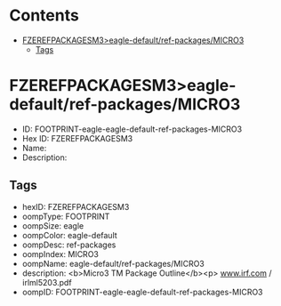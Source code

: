 



Contents
========

* [FZEREFPACKAGESM3>eagle-default/ref-packages/MICRO3](#fzerefpackagesm3eagle-defaultref-packagesmicro3)
	* [Tags](#tags)

# FZEREFPACKAGESM3>eagle-default/ref-packages/MICRO3

- ID: FOOTPRINT-eagle-eagle-default-ref-packages-MICRO3
- Hex ID: FZEREFPACKAGESM3
- Name: 
- Description: 

## Tags

- hexID: FZEREFPACKAGESM3
- oompType: FOOTPRINT
- oompSize: eagle
- oompColor: eagle-default
- oompDesc: ref-packages
- oompIndex: MICRO3
- oompName: eagle-default/ref-packages/MICRO3
- description: &lt;b&gt;Micro3 TM Package Outline&lt;/b&gt;&lt;p&gt;&#xD;
www.irf.com / irlml5203.pdf
- oompID: FOOTPRINT-eagle-eagle-default-ref-packages-MICRO3
